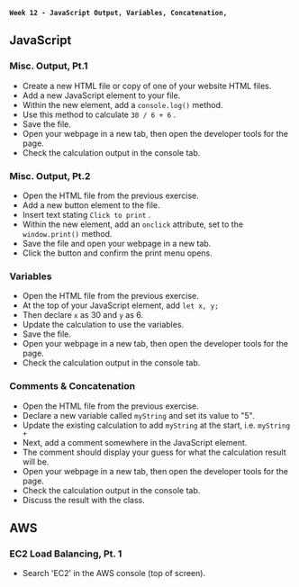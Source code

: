 **`Week 12 - JavaScript Output, Variables, Concatenation, `**

## JavaScript

### Misc. Output, Pt.1
- Create a new HTML file or copy of one of your website HTML files.
- Add a new JavaScript element to your file.
- Within the new element, add a `console.log()` method.
- Use this method to calculate `30 / 6 + 6` .
- Save the file.
- Open your webpage in a new tab, then open the developer tools for the page.
- Check the calculation output in the console tab.

### Misc. Output, Pt.2
- Open the HTML file from the previous exercise.
- Add a new button element to the file.
- Insert text stating `Click to print` .
- Within the new element, add an `onclick` attribute, set to the `window.print()` method.
- Save the file and open your webpage in a new tab.
- Click the button and confirm the print menu opens.

### Variables
- Open the HTML file from the previous exercise.
- At the top of your JavaScript element, add `let x, y;`
- Then declare `x` as 30 and `y` as 6.
- Update the calculation to use the variables.
- Save the file.
- Open your webpage in a new tab, then open the developer tools for the page.
- Check the calculation output in the console tab.

### Comments & Concatenation
- Open the HTML file from the previous exercise.
- Declare a new variable called `myString` and set its value to "5".
- Update the existing calculation to add `myString` at the start, i.e. `myString +`
- Next, add a comment somewhere in the JavaScript element.
- The comment should display your guess for what the calculation result will be.
- Open your webpage in a new tab, then open the developer tools for the page.
- Check the calculation output in the console tab.
- Discuss the result with the class.


## AWS

### EC2 Load Balancing, Pt. 1
- Search 'EC2' in the AWS console (top of screen).

